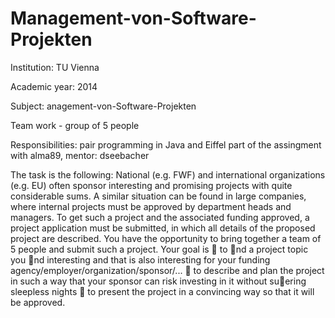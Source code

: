 # Management-von-Software-Projekten

Institution: TU Vienna

Academic year: 2014

Subject: anagement-von-Software-Projekten

Team work - group of 5 people

Responsibilities: pair programming in Java and Eiffel part of the assingment with alma89, mentor: dseebacher

The task is the following: National (e.g. FWF) and international organizations (e.g.
EU) often sponsor interesting and promising projects with quite considerable sums. A similar situation can
be found in large companies, where internal projects must be approved by department heads and managers.
To get such a project and the associated funding approved, a project application must be submitted, in
which all details of the proposed project are described. You have the opportunity to bring together a team
of 5 people and submit such a project. Your goal is
 to nd a project topic you nd interesting and that is also interesting for your funding
agency/employer/organization/sponsor/...
 to describe and plan the project in such a way that your sponsor can risk investing in it without
suering sleepless nights
 to present the project in a convincing way so that it will be approved.
